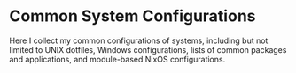 # Common System Configurations

Here I collect my common configurations of systems, including but not limited to
UNIX dotfiles, Windows configurations, lists of common packages and
applications, and module-based NixOS configurations.
